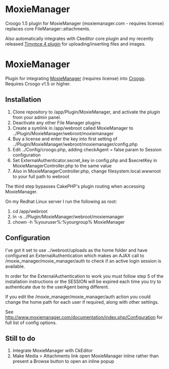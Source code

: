 MoxieManager
============

Croogo 1.5 plugin for MoxieManager (moxiemanager.com - requires license) replaces core FileManager::attachments.

Also automatically integrates with Ckeditor core plugin and my recently 
released [Tinymce 4 plugin](https://github.com/phpMagpie/Tinymce) for uploading/inserting files and images.

# MoxieManager

Plugin for integrating [MoxieManager](http://moxiemanager.com/) (requires license) into [Croogo](http://croogo.org).  Requires Croogo v1.5 or higher.  

## Installation

1. Clone repository to /app/Plugin/MoxieManager, and activate the plugin from your admin panel.
2. Deactivate any other File Manager plugins
3. Create a symlink in /app/webroot called MoxieManager to ../Plugin/MoxieManager/webroot/moxiemanager
4. Buy a license and enter the key into first setting of ../Plugin/MoxieManager/webroot/moxiemanager/config.php 
5. Edit ../Config/croogo.php, adding checkAgent = false param to Session configuration
6. Set ExternalAuthenticator.secret_key in config.php and $secretKey in MoxieManagerController.php to the same value 
7. Also in MoxieManagerController.php, change filesystem.local.wwwroot to your full path to webroot

The third step bypasses CakePHP's plugin routing when accessing MoxieManager.

On my Redhat Linux server I run the following as root:

1. cd /app/webroot
2. ln -s ../Plugin/MoxieManager/webroot/moxiemanager
3. chown -h %youruser%:%yourgroup% MoxieManager

## Configuration

I've got it set to use ../webroot/uploads as the home folder and have configured an ExternalAuthentication which 
makes an AJAX call to /moxie_manager/moxie_manager/auth to check if an active login session is available.  

In order for the ExternalAuthentication to work you must follow step 5 of the installation instructions or the 
SESSION will be expired each time you try to authenticate due to the userAgent being different.

If you edit the /moxie_manager/moxie_manager/auth action you could change the home path for each user if required, 
along with other settings.

See http://www.moxiemanager.com/documentation/index.php/Configuration for full list of config options.

## Still to do

1. Integrate MoxieManager with CkEditor
2. Make Media > Attachments link open MoxieManager inline rather than present a Browse button to open an inline popup
